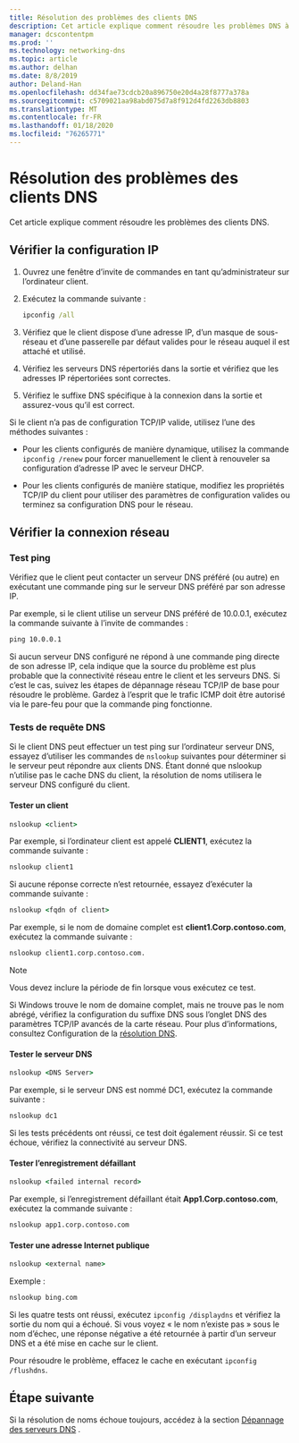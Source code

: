 ```yaml
---
title: Résolution des problèmes des clients DNS
description: Cet article explique comment résoudre les problèmes DNS à partir du côté client.
manager: dcscontentpm
ms.prod: ''
ms.technology: networking-dns
ms.topic: article
ms.author: delhan
ms.date: 8/8/2019
author: Deland-Han
ms.openlocfilehash: dd34fae73cdcb20a896750e20d4a28f8777a378a
ms.sourcegitcommit: c5709021aa98abd075d7a8f912d4fd2263db8803
ms.translationtype: MT
ms.contentlocale: fr-FR
ms.lasthandoff: 01/18/2020
ms.locfileid: "76265771"
---
```

# <a name="troubleshooting-dns-clients"></a>Résolution des problèmes des clients DNS

Cet article explique comment résoudre les problèmes des clients DNS.

## <a name="check-ip-configuration"></a>Vérifier la configuration IP

1. Ouvrez une fenêtre d’invite de commandes en tant qu’administrateur sur l’ordinateur client.

2. Exécutez la commande suivante :

   ```cmd
   ipconfig /all
   ```

3. Vérifiez que le client dispose d’une adresse IP, d’un masque de sous-réseau et d’une passerelle par défaut valides pour le réseau auquel il est attaché et utilisé.

4. Vérifiez les serveurs DNS répertoriés dans la sortie et vérifiez que les adresses IP répertoriées sont correctes.

5. Vérifiez le suffixe DNS spécifique à la connexion dans la sortie et assurez-vous qu’il est correct.

Si le client n’a pas de configuration TCP/IP valide, utilisez l’une des méthodes suivantes :

* Pour les clients configurés de manière dynamique, utilisez la commande `ipconfig /renew` pour forcer manuellement le client à renouveler sa configuration d’adresse IP avec le serveur DHCP.

* Pour les clients configurés de manière statique, modifiez les propriétés TCP/IP du client pour utiliser des paramètres de configuration valides ou terminez sa configuration DNS pour le réseau.

## <a name="check-network-connection"></a>Vérifier la connexion réseau

### <a name="ping-test"></a>Test ping

Vérifiez que le client peut contacter un serveur DNS préféré (ou autre) en exécutant une commande ping sur le serveur DNS préféré par son adresse IP.

Par exemple, si le client utilise un serveur DNS préféré de 10.0.0.1, exécutez la commande suivante à l’invite de commandes :

```cmd
ping 10.0.0.1
```

Si aucun serveur DNS configuré ne répond à une commande ping directe de son adresse IP, cela indique que la source du problème est plus probable que la connectivité réseau entre le client et les serveurs DNS. Si c’est le cas, suivez les étapes de dépannage réseau TCP/IP de base pour résoudre le problème. Gardez à l’esprit que le trafic ICMP doit être autorisé via le pare-feu pour que la commande ping fonctionne.

### <a name="dns-query-tests"></a>Tests de requête DNS

Si le client DNS peut effectuer un test ping sur l’ordinateur serveur DNS, essayez d’utiliser les commandes de `nslookup` suivantes pour déterminer si le serveur peut répondre aux clients DNS. Étant donné que nslookup n’utilise pas le cache DNS du client, la résolution de noms utilisera le serveur DNS configuré du client.

#### <a name="test-a-client"></a>Tester un client

```cmd
nslookup <client>
```
  
Par exemple, si l’ordinateur client est appelé **CLIENT1**, exécutez la commande suivante :
  
```cmd
nslookup client1
```
  
Si aucune réponse correcte n’est retournée, essayez d’exécuter la commande suivante :
  
```cmd
nslookup <fqdn of client>
```
  
Par exemple, si le nom de domaine complet est **client1.Corp.contoso.com**, exécutez la commande suivante :

```cmd
nslookup client1.corp.contoso.com.
```

> [!NOTE]
> Vous devez inclure la période de fin lorsque vous exécutez ce test.

Si Windows trouve le nom de domaine complet, mais ne trouve pas le nom abrégé, vérifiez la configuration du suffixe DNS sous l’onglet DNS des paramètres TCP/IP avancés de la carte réseau. Pour plus d’informations, consultez Configuration de la [résolution DNS](https://docs.microsoft.com/previous-versions/tn-archive/dd163570(v=technet.10)#configuring-dns-resolution).

#### <a name="test-the-dns-server"></a>Tester le serveur DNS

```cmd
nslookup <DNS Server>
```

Par exemple, si le serveur DNS est nommé DC1, exécutez la commande suivante :

```cmd
nslookup dc1
```
Si les tests précédents ont réussi, ce test doit également réussir. Si ce test échoue, vérifiez la connectivité au serveur DNS.

#### <a name="test-the-failing-record"></a>Tester l’enregistrement défaillant

```cmd
nslookup <failed internal record>
```

Par exemple, si l’enregistrement défaillant était **App1.Corp.contoso.com**, exécutez la commande suivante :

```cmd
nslookup app1.corp.contoso.com
```

#### <a name="test-a-public-internet-address"></a>Tester une adresse Internet publique

```cmd
nslookup <external name>
```

Exemple : 
```cmd
nslookup bing.com
```

Si les quatre tests ont réussi, exécutez `ipconfig /displaydns` et vérifiez la sortie du nom qui a échoué. Si vous voyez « le nom n’existe pas » sous le nom d’échec, une réponse négative a été retournée à partir d’un serveur DNS et a été mise en cache sur le client. 

Pour résoudre le problème, effacez le cache en exécutant `ipconfig /flushdns`.

## <a name="next-step"></a>Étape suivante

Si la résolution de noms échoue toujours, accédez à la section [Dépannage des serveurs DNS](troubleshoot-dns-server.md) .
